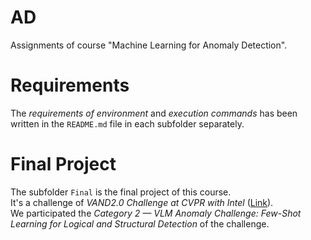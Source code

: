 # AD
Assignments of course "Machine Learning for Anomaly Detection".

# Requirements
The *requirements of environment* and *execution commands*  has been written in the `README.md` file in each subfolder separately.

# Final Project
The subfolder `Final` is the final project of this course.   
It's a challenge of *VAND2.0 Challenge at CVPR with Intel* ([Link](https://www.hackster.io/contests/openvino2024)).  
We participated the *Category 2 — VLM Anomaly Challenge: Few-Shot Learning for Logical and Structural Detection* of the challenge.
